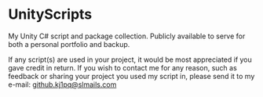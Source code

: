 # UnityScripts
My Unity C# script and package collection. Publicly available to serve for both a personal portfolio and backup.

If any script(s) are used in your project, it would be most appreciated if you gave credit in return.
If you wish to contact me for any reason, such as feedback or sharing your project you used my script in, please send it to my e-mail: github.kj1pq@slmails.com
